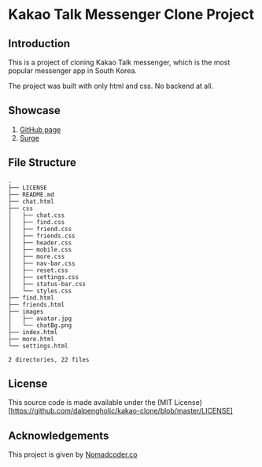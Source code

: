 # Kakao Talk Messenger Clone Project
## Introduction  
This is a project of cloning Kakao Talk messenger, which is the most popular messenger app in South Korea.

The project was built with only html and css. No backend at all.

## Showcase
1) [GitHub page](https://dalpengholic.github.io/kakao-clone/)
2) [Surge](http://erect-rabbits.surge.sh)

## File Structure
```
.
├── LICENSE
├── README.md
├── chat.html
├── css
│   ├── chat.css
│   ├── find.css
│   ├── friend.css
│   ├── friends.css
│   ├── header.css
│   ├── mobile.css
│   ├── more.css
│   ├── nav-bar.css
│   ├── reset.css
│   ├── settings.css
│   ├── status-bar.css
│   └── styles.css
├── find.html
├── friends.html
├── images
│   ├── avatar.jpg
│   └── chatBg.png
├── index.html
├── more.html
└── settings.html

2 directories, 22 files
```
## License
This source code is made available under the (MIT License)[https://github.com/dalpengholic/kakao-clone/blob/master/LICENSE]

## Acknowledgements
This project is given by [Nomadcoder.co](https://nomadcoders.co)
